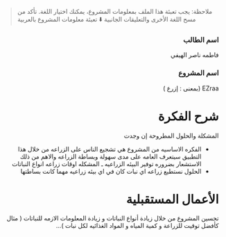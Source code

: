 > ملاحظة: يجب تعبئة هذا الملف بمعلومات المشروع، يمكنك اختيار اللغة. تأكد من مسح اللغة الأخرى والتعليقات الجانبية
> ⬇️ تعبئة معلومات المشروع بالعربية  
<div dir="rtl">

### اسم الطالب
فاطمه ناصر الهيفي

### اسم المشروع
EZraa
  (بمعنى : إزرع )

# شرح الفكرة
المشكلة والحلول المطروحة إن وجدت
  - الفكره الاساسيه من المشروع هي تشجيع الناس على الزراعه من خلال هذا التطبيق سيتعرف العامه على مدى سهولة وبساطة الزراعه والاهم من ذلك الاستشعار بضروره توفير 
  البيئه الزراعيه 
  ـ المشكله اوقات زراعه انواع النباتات 
  - الحلول نستطيع زراعه اي نبات كان في اي بيئه زراعيه مهما كانت بساطتها

# الأعمال المستقبلية
  تحسين المشروع من خلال زيادة أنواع النباتات و زيادة المعلومات الازمه للنباتات ( مثال كأفضل توقيت للزراعة و كمية المياه و المواد الغذائيه لكل نبات )...   



